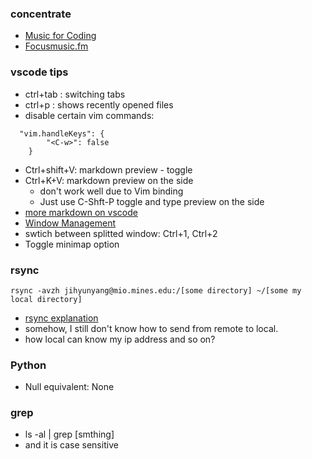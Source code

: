 ### concentrate
- [Music for Coding](http://musicforprogramming.net/)
- [Focusmusic.fm](https://focusmusic.fm/)

### vscode tips
- ctrl+tab : switching tabs
- ctrl+p : shows recently opened files
- disable certain vim commands:
```
  "vim.handleKeys": {
        "<C-w>": false
    }
```
- Ctrl+shift+V: markdown preview - toggle
- Ctrl+K+V: markdown preview on the side
    - don't work well due to Vim binding
    - Just use C-Shft-P toggle and type preview on the side
- [more markdown on vscode](https://code.visualstudio.com/docs/languages/markdown#_markdown-preview)
- [Window Management](https://code.visualstudio.com/docs/getstarted/keybindings#_editorwindow-management)
- swtich between splitted window: Ctrl+1, Ctrl+2
- Toggle minimap option
### rsync
```
rsync -avzh jihyunyang@mio.mines.edu:/[some directory] ~/[some my local directory]
```
- [rsync explanation](https://www.tecmint.com/rsync-local-remote-file-synchronization-commands/)
- somehow, I still don't know how to send from remote to local.
- how local can know my ip address and so on?
### Python
- Null equivalent: None
### grep
- ls -al | grep [smthing]
- and it is case sensitive